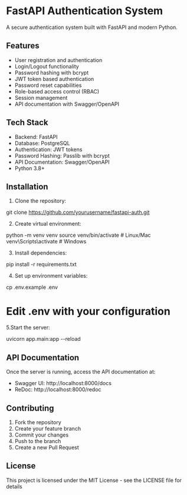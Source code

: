 # FastAPI Authentication System

A secure authentication system built with FastAPI and modern Python.

## Features

- User registration and authentication
- Login/Logout functionality 
- Password hashing with bcrypt
- JWT token based authentication
- Password reset capabilities
- Role-based access control (RBAC)
- Session management
- API documentation with Swagger/OpenAPI

## Tech Stack

- Backend: FastAPI
- Database: PostgreSQL
- Authentication: JWT tokens
- Password Hashing: Passlib with bcrypt
- API Documentation: Swagger/OpenAPI
- Python 3.8+

## Installation

1. Clone the repository:

git clone https://github.com/yourusername/fastapi-auth.git


2. Create virtual environment:

python -m venv venv
source venv/bin/activate  # Linux/Mac
venv\Scripts\activate     # Windows


3. Install dependencies:

pip install -r requirements.txt


4. Set up environment variables:

cp .env.example .env
# Edit .env with your configuration


5.Start the server:

uvicorn app.main:app --reload


## API Documentation

Once the server is running, access the API documentation at:
- Swagger UI: http://localhost:8000/docs
- ReDoc: http://localhost:8000/redoc

## Contributing

1. Fork the repository
2. Create your feature branch
3. Commit your changes
4. Push to the branch
5. Create a new Pull Request

## License

This project is licensed under the MIT License - see the LICENSE file for details


